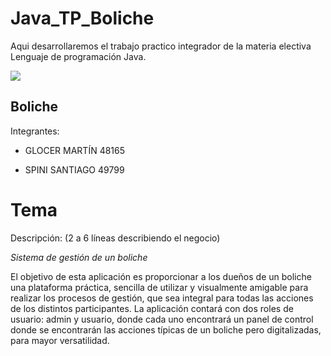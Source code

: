 # Java_TP_Boliche
Aqui desarrollaremos el trabajo practico integrador de la materia electiva Lenguaje de programación Java.

**![](https://lh4.googleusercontent.com/ptjW-3iL9bTm5-C0QnpPKPrbyWRCVwPkUOvZBuJr4xk9ARJoB-mCguPI2OWRdajDE_Clo8_EcuzgCgXgnpppYL8HTSKqTSLk_Xk02xyIznusYUBmW0DocNbAnecqq-M3hW8DsDbdrfFq3C99JKxl_Qs)**

## Boliche

 Integrantes:
 

 - GLOCER MARTÍN 48165
   
  *  SPINI SANTIAGO 49799

# Tema

Descripción: (2 a 6 líneas describiendo el negocio)

*Sistema de gestión de un boliche*

El objetivo de esta aplicación es proporcionar a los dueños de un boliche una plataforma práctica, sencilla de utilizar y visualmente amigable  para realizar los procesos de gestión, que sea integral para todas las acciones de los distintos participantes. La aplicación contará con dos roles de usuario: admin y usuario, donde cada uno encontrará un panel de control donde se encontrarán las acciones típicas de un boliche pero digitalizadas, para mayor versatilidad.
